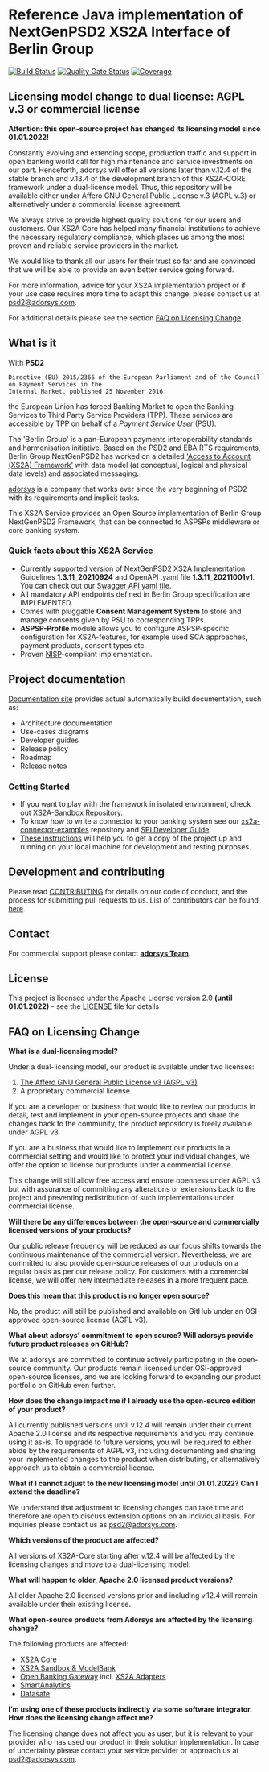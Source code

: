 # Reference Java implementation of NextGenPSD2 XS2A Interface of Berlin Group
[![Build Status](https://travis-ci.com/adorsys/xs2a.svg?branch=develop)](https://travis-ci.com/adorsys/xs2a)
[![Quality Gate Status](https://sonarcloud.io/api/project_badges/measure?project=adorsys_xs2a&metric=alert_status)](https://sonarcloud.io/dashboard?id=adorsys_xs2a)
[![Coverage](https://sonarcloud.io/api/project_badges/measure?project=adorsys_xs2a&metric=coverage)](https://sonarcloud.io/dashboard?id=adorsys_xs2a)

## Licensing model change to dual license: AGPL v.3 or commercial license

**Attention: this open-source project has changed its licensing model since 01.01.2022!**

Constantly evolving and extending scope, production traffic and support in open banking
world call for high maintenance and service investments on our part.
Henceforth, adorsys will offer all versions later than v.12.4 of the stable branch and v.13.4 of the development branch of this XS2A-CORE framework
under a dual-license model. Thus, this repository will be available either under Affero GNU
General Public License v.3 (AGPL v.3) or alternatively under a commercial license agreement.

We always strive to provide highest quality solutions for our users and customers. Our XS2A
Core has helped many financial institutions to achieve the necessary regulatory compliance,
which places us among the most proven and reliable service providers in the market.

We would like to thank all our users for their trust so far and are convinced that we will be
able to provide an even better service going forward.

For more information, advice for your XS2A implementation project or if your use case
requires more time to adapt this change, please contact us at psd2@adorsys.com.

For additional details please see the section [FAQ on Licensing Change](https://github.com/adorsys/xs2a#faq-on-licensing-change).

## What is it

With **PSD2** 
```
Directive (EU) 2015/2366 of the European Parliament and of the Council on Payment Services in the
Internal Market, published 25 November 2016
```
 the European Union has forced Banking Market to open the Banking Services to Third Party Service Providers (TPP).
These services are accessible by TPP on behalf of a *Payment Service User* (PSU).

The 'Berlin Group' is a pan-European payments interoperability standards and harmonisation initiative.
Based on the PSD2 and EBA RTS requirements, Berlin Group NextGenPSD2 has worked on a detailed 
['Access to Account  (XS2A) Framework'](https://www.berlin-group.org/psd2-access-to-bank-accounts) with data model
(at conceptual, logical and physical data levels) and associated messaging.

[adorsys](https://adorsys-platform.de/solutions/xs2a-core/) is a company that works ever since the very beginning of PSD2 with its requirements and implicit tasks.

This XS2A Service provides an Open Source implementation of Berlin Group NextGenPSD2 Framework, that can be connected to ASPSPs middleware or core banking system.

### Quick facts about this XS2A Service

* Currently supported version of NextGenPSD2 XS2A Implementation Guidelines **1.3.11_20210924** and OpenAPI .yaml file **1.3.11_20211001v1**.<br>
You can check out our [Swagger API yaml file](xs2a-impl/src/main/resources/static/psd2-api_v1.3.11-2021-10-01v1.yaml).
* All mandatory API endpoints defined in Berlin Group specification are IMPLEMENTED.
* Comes with pluggable **Consent Management System** to store and manage consents given by PSU to corresponding TPPs.
* **ASPSP-Profile** module allows you to configure ASPSP-specific configuration for XS2A-features, for example used SCA approaches, payment products, consent types etc.
* Proven [NISP](https://nisp.online)-compliant implementation.

## Project documentation

[Documentation site](https://adorsys.github.io/xs2a/) provides actual automatically build documentation, such as:
* Architecture documentation
* Use-cases diagrams
* Developer guides
* Release policy
* Roadmap
* Release notes

### Getting Started

* If you want to play with the framework in isolated environment, check out [XS2A-Sandbox](https://github.com/adorsys/xs2a-sandbox) Repository.
* To know how to write a connector to your banking system see our [xs2a-connector-examples](https://github.com/adorsys/xs2a-connector-examples) repository and [SPI Developer Guide](https://adorsys.github.io/xs2a/SPI%20Developer%20Guide/SPI_Developer_Guide.html)
* [These instructions](doc/GETTING_STARTED.adoc) will help you to get a copy of the project up and running on your local machine for development and testing purposes. 

## Development and contributing

Please read [CONTRIBUTING](doc/CONTRIBUTING.md) for details on our code of conduct, and the process for submitting pull requests to us.
List of contributors can be found [here](doc/contributors.md).

## Contact

For commercial support please contact **[adorsys Team](https://adorsys-platform.de/solutions/)**.

## License

This project is licensed under the Apache License version 2.0 **(until 01.01.2022)** - see the [LICENSE](LICENSE) file for details

## FAQ on Licensing Change

**What is a dual-licensing model?**

Under a dual-licensing model, our product is available under two licenses:
1. [The Affero GNU General Public License v3 (AGPL v3)](https://www.gnu.org/licenses/agpl-3.0.en.html)
2. A proprietary commercial license. 
   
If you are a developer or business that would like to review our products in detail, test and
   implement in your open-source projects and share the changes back to the community, the product
   repository is freely available under AGPL v3.
   
If you are a business that would like to implement our products in a commercial setting and would
   like to protect your individual changes, we offer the option to license our products under a
   commercial license.
   
This change will still allow free access and ensure openness under AGPL v3 but with assurance of
   committing any alterations or extensions back to the project and preventing redistribution of such
   implementations under commercial license.

**Will there be any differences between the open-source and commercially licensed versions of your products?**

Our public release frequency will be reduced as our focus shifts towards the continuous
   maintenance of the commercial version. Nevertheless, we are committed to also provide
   open-source releases of our products on a regular basis as per our release policy.
   For customers with a commercial license, we will offer new intermediate releases in a more
   frequent pace.
   
**Does this mean that this product is no longer open source?**
   
No, the product will still be published and available on GitHub under an OSI-approved open-source
   license (AGPL v3).

**What about adorsys’ commitment to open source? Will adorsys provide future product releases on GitHub?**

We at adorsys are committed to continue actively participating in the open-source community. Our
products remain licensed under OSI-approved open-source licenses, and we are looking forward to
expanding our product portfolio on GitHub even further.

**How does the change impact me if I already use the open-source edition of your product?**

All currently published versions until v.12.4 will remain under their current Apache 2.0 license and its
respective requirements and you may continue using it as-is. To upgrade to future versions, you will
be required to either abide by the requirements of AGPL v3, including documenting and sharing your
implemented changes to the product when distributing, or alternatively approach us to obtain a
commercial license.

**What if I cannot adjust to the new licensing model until 01.01.2022? Can I extend the deadline?**

We understand that adjustment to licensing changes can take time and therefore are open to discuss
extension options on an individual basis. For inquiries please contact us as psd2@adorsys.com.

**Which versions of the product are affected?**

All versions of XS2A-Core starting after v.12.4 will be affected by the licensing changes and move to a
dual-licensing model.

**What will happen to older, Apache 2.0 licensed product versions?**

All older Apache 2.0 licensed versions prior and including v.12.4 will remain available under their
existing license.

**What open-source products from Adorsys are affected by the licensing change?**

The following products are affected:
- [XS2A Core](https://github.com/adorsys/xs2a)
- [XS2A Sandbox & ModelBank](https://github.com/adorsys/XS2A-Sandbox)
- [Open Banking Gateway](https://github.com/adorsys/open-banking-gateway) incl. [XS2A Adapters](https://github.com/adorsys/xs2a-adapter)
- [SmartAnalytics](https://github.com/adorsys/smartanalytics)
- [Datasafe](https://github.com/adorsys/datasafe)

**I’m using one of these products indirectly via some software integrator. How does the licensing
change affect me?**

The licensing change does not affect you as user, but it is relevant to your provider who has used our
product in their solution implementation. In case of uncertainty please contact your service provider
or approach us at psd2@adorsys.com.

